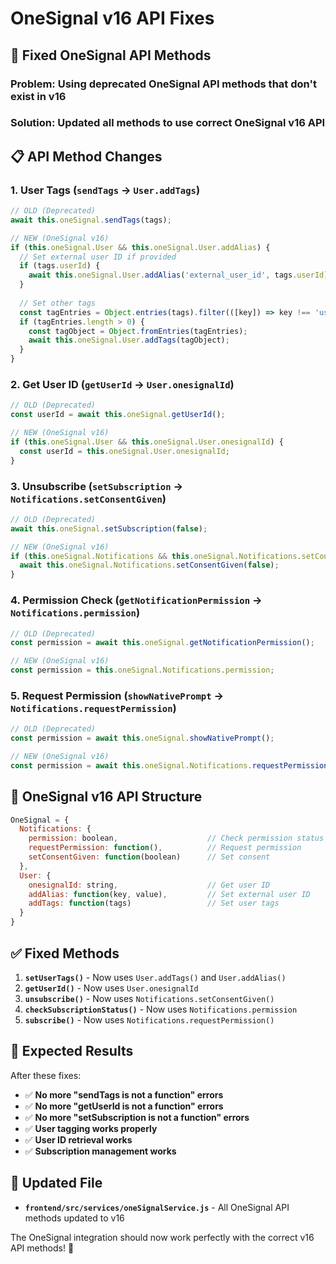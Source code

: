 # OneSignal v16 API Fixes

## 🚨 **Fixed OneSignal API Methods**

### **Problem**: Using deprecated OneSignal API methods that don't exist in v16

### **Solution**: Updated all methods to use correct OneSignal v16 API

## 📋 **API Method Changes**

### **1. User Tags (`sendTags` → `User.addTags`)**
```javascript
// OLD (Deprecated)
await this.oneSignal.sendTags(tags);

// NEW (OneSignal v16)
if (this.oneSignal.User && this.oneSignal.User.addAlias) {
  // Set external user ID if provided
  if (tags.userId) {
    await this.oneSignal.User.addAlias('external_user_id', tags.userId);
  }
  
  // Set other tags
  const tagEntries = Object.entries(tags).filter(([key]) => key !== 'userId');
  if (tagEntries.length > 0) {
    const tagObject = Object.fromEntries(tagEntries);
    await this.oneSignal.User.addTags(tagObject);
  }
}
```

### **2. Get User ID (`getUserId` → `User.onesignalId`)**
```javascript
// OLD (Deprecated)
const userId = await this.oneSignal.getUserId();

// NEW (OneSignal v16)
if (this.oneSignal.User && this.oneSignal.User.onesignalId) {
  const userId = this.oneSignal.User.onesignalId;
}
```

### **3. Unsubscribe (`setSubscription` → `Notifications.setConsentGiven`)**
```javascript
// OLD (Deprecated)
await this.oneSignal.setSubscription(false);

// NEW (OneSignal v16)
if (this.oneSignal.Notifications && this.oneSignal.Notifications.setConsentGiven) {
  await this.oneSignal.Notifications.setConsentGiven(false);
}
```

### **4. Permission Check (`getNotificationPermission` → `Notifications.permission`)**
```javascript
// OLD (Deprecated)
const permission = await this.oneSignal.getNotificationPermission();

// NEW (OneSignal v16)
const permission = this.oneSignal.Notifications.permission;
```

### **5. Request Permission (`showNativePrompt` → `Notifications.requestPermission`)**
```javascript
// OLD (Deprecated)
const permission = await this.oneSignal.showNativePrompt();

// NEW (OneSignal v16)
const permission = await this.oneSignal.Notifications.requestPermission();
```

## 🔧 **OneSignal v16 API Structure**

```javascript
OneSignal = {
  Notifications: {
    permission: boolean,                    // Check permission status
    requestPermission: function(),          // Request permission
    setConsentGiven: function(boolean)      // Set consent
  },
  User: {
    onesignalId: string,                    // Get user ID
    addAlias: function(key, value),         // Set external user ID
    addTags: function(tags)                 // Set user tags
  }
}
```

## ✅ **Fixed Methods**

1. **`setUserTags()`** - Now uses `User.addTags()` and `User.addAlias()`
2. **`getUserId()`** - Now uses `User.onesignalId`
3. **`unsubscribe()`** - Now uses `Notifications.setConsentGiven()`
4. **`checkSubscriptionStatus()`** - Now uses `Notifications.permission`
5. **`subscribe()`** - Now uses `Notifications.requestPermission()`

## 🚀 **Expected Results**

After these fixes:
- ✅ **No more "sendTags is not a function" errors**
- ✅ **No more "getUserId is not a function" errors**
- ✅ **No more "setSubscription is not a function" errors**
- ✅ **User tagging works properly**
- ✅ **User ID retrieval works**
- ✅ **Subscription management works**

## 📁 **Updated File**

- **`frontend/src/services/oneSignalService.js`** - All OneSignal API methods updated to v16

The OneSignal integration should now work perfectly with the correct v16 API methods! 🎉
